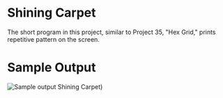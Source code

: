 Shining Carpet
========================================================

The short program in this project, similar to Project 35, "Hex Grid," prints repetitive pattern on the screen.

Sample Output
========================================================

![Sample output Shining Carpet)](https://github.com/nihathalici/The-Big-Book-of-Small-Python-Projects/blob/main/C65-Project-65-Shining-Carpet/shining_carpet_sample_output.PNG)
